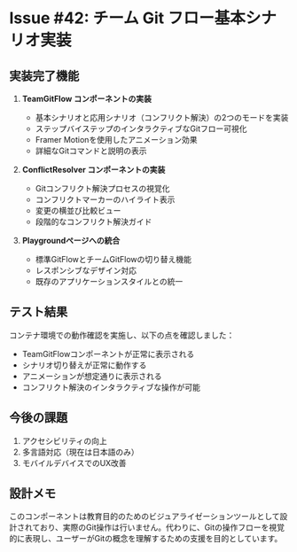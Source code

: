 # Issue #42: チーム Git フロー基本シナリオ実装

## 実装完了機能

1. **TeamGitFlow コンポーネントの実装**
   - 基本シナリオと応用シナリオ（コンフリクト解決）の2つのモードを実装
   - ステップバイステップのインタラクティブなGitフロー可視化
   - Framer Motionを使用したアニメーション効果
   - 詳細なGitコマンドと説明の表示

2. **ConflictResolver コンポーネントの実装**
   - Gitコンフリクト解決プロセスの視覚化
   - コンフリクトマーカーのハイライト表示
   - 変更の横並び比較ビュー
   - 段階的なコンフリクト解決ガイド

3. **Playgroundページへの統合**
   - 標準GitFlowとチームGitFlowの切り替え機能
   - レスポンシブなデザイン対応
   - 既存のアプリケーションスタイルとの統一

## テスト結果

コンテナ環境での動作確認を実施し、以下の点を確認しました：

- TeamGitFlowコンポーネントが正常に表示される
- シナリオ切り替えが正常に動作する
- アニメーションが想定通りに表示される
- コンフリクト解決のインタラクティブな操作が可能

## 今後の課題

1. アクセシビリティの向上
2. 多言語対応（現在は日本語のみ）
3. モバイルデバイスでのUX改善

## 設計メモ

このコンポーネントは教育目的のためのビジュアライゼーションツールとして設計されており、実際のGit操作は行いません。代わりに、Gitの操作フローを視覚的に表現し、ユーザーがGitの概念を理解するための支援を目的としています。
